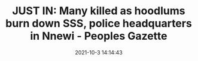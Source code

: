 ---
"title": "JUST IN: Many killed as hoodlums burn down SSS, police headquarters in Nnewi - Peoples Gazette"
"date": "2021-10-3 14:14:43"
"feed_name": "GOOGLENEWSINDUSTRIAL"
"feed_website": "https://news.google.com/search?q=industrial%2Bincident&hl=en-US&gl=US&ceid=US:en"
"feed_rss": "https://news.google.com/rss/search?q=industrial%2Bincident&hl=en-US&gl=US&ceid=US:en"
"link": "https://gazettengr.com/just-in-many-killed-as-hoodlums-burn-down-sss-police-headquarters-in-nnewi/"
"source": "{'href': 'https://gazettengr.com', 'title': 'Peoples Gazette'}"
"file": "_posts/2021-1-1-631c5d3cf52b13837a4933e2341e421aff57c68c.md"
"accident": "1"
"drilling": "0"
"dead": "0"
"injured": "0"
"arrested": "0"
"where": "unknown site"
"causes": "unknown"
"place": "unknown place"
---